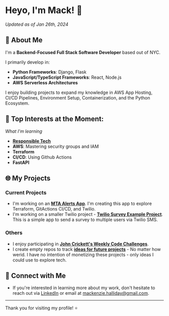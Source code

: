 # Heyo, I'm Mack! 👋

_Updated as of Jan 26th, 2024_

## 🚀 About Me
I'm a **Backend-Focused Full Stack Software Developer** based out of NYC.

I primarily develop in: 
- **Python Frameworks**: Django, Flask
- **JavaScript/TypeScript Frameworks**: React, Node.js
- **AWS Serverless Architectures**

I enjoy building projects to expand my knowledge in AWS App Hosting, CI/CD Pipelines, Environment Setup, Containerization, and the Python Ecosystem.

## 🌈 Top Interests at the Moment:
_What I'm learning_
- [**Responsible Tech**](https://alltechishuman.org/)
- **AWS**: Mastering security groups and IAM
- **Terraform**
- **CI/CD**: Using Github Actions
- **FastAPI** 

## 🌐 My Projects
### Current Projects
- I'm working on an [**MTA Alerts App**](https://github.com/MackHalliday/subscribe_to_MTA_alerts). I'm creating this app to explore Terraform, GitActions CI/CD, and Twilio.
- I'm working on a smaller Twilio project - [**Twilio Survey Example Project**](https://github.com/MackHalliday/twilio_survey_example_project). This is a simple app to send a survey to multiple users via Twilio SMS.
  
### Others
- I enjoy participating in [**John Crickett's Weekly Code Challenges**](https://codingchallenges.fyi/challenges/intro). 
- I create empty repos to track [**ideas for future projects**](https://github.com/stars/MackHalliday/lists/future-ideas) - No matter how werid. I have no intention of monetizing these projects - only ideas I could use to explore tech. 

## 🤝 Connect with Me
- If you're interested in learning more about my work, don't hesitate to reach out via [LinkedIn](https://www.linkedin.com/in/mackhalliday/) or email at mackenzie.halliday@gmail.com.

---

Thank you for visiting my profile! ⭐️
